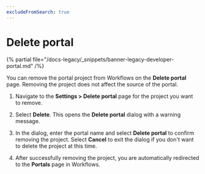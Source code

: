 ```yaml
---
excludeFromSearch: true
---
```


# Delete portal

{% partial file="/docs-legacy/_snippets/banner-legacy-developer-portal.md" /%}

You can remove the portal project from Workflows on the **Delete portal** page. Removing the project does not affect the source of the portal.

1. Navigate to the **Settings > Delete portal** page for the project you want to remove.

2. Select **Delete**. This opens the **Delete portal** dialog with a warning message.

3. In the dialog, enter the portal name and select **Delete portal** to confirm removing the project. Select **Cancel** to exit the dialog if you don't want to delete the project at this time.

4. After successfully removing the project, you are automatically redirected to the **Portals** page in Workflows.

